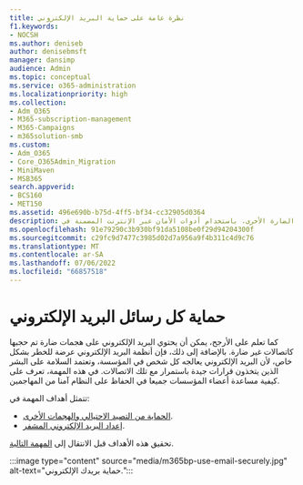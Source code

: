 ```yaml
---
title: نظرة عامة على حماية البريد الإلكتروني
f1.keywords:
- NOCSH
ms.author: deniseb
author: denisebmsft
manager: dansimp
audience: Admin
ms.topic: conceptual
ms.service: o365-administration
ms.localizationpriority: high
ms.collection:
- Adm_O365
- M365-subscription-management
- M365-Campaigns
- m365solution-smb
ms.custom:
- Adm_O365
- Core_O365Admin_Migration
- MiniMaven
- MSB365
search.appverid:
- BCS160
- MET150
ms.assetid: 496e690b-b75d-4ff5-bf34-cc32905d0364
description: نظرة عامة حول كيفية تدريب فريقك على حماية بريدك الإلكتروني من البرامج الضارة والتصيد الاحتيالي والهجمات الإلكترونية الضارة الأخرى، باستخدام أدوات الأمان عبر الإنترنت المضمنة في Microsoft 365 Business Premium.
ms.openlocfilehash: 91e79290c3b930bf91da5108be0f29d94204300f
ms.sourcegitcommit: c29fc9d7477c3985d02d7a956a9f4b311c4d9c76
ms.translationtype: MT
ms.contentlocale: ar-SA
ms.lasthandoff: 07/06/2022
ms.locfileid: "66857518"
---
```

# <a name="protect-all-email"></a>حماية كل رسائل البريد الإلكتروني

كما تعلم على الأرجح، يمكن أن يحتوي البريد الإلكتروني على هجمات ضارة تم حجبها كاتصالات غير ضارة. بالإضافة إلى ذلك، فإن أنظمة البريد الإلكتروني عرضة للخطر بشكل خاص، لأن البريد الإلكتروني يعالجه كل شخص في المؤسسة، وتعتمد السلامة على البشر الذين يتخذون قرارات جيدة باستمرار مع تلك الاتصالات. في هذه المهمة، تعرف على كيفية مساعدة أعضاء المؤسسات جميعا في الحفاظ على النظام آمنا من المهاجمين.

تتمثل أهداف المهمة في:

- [الحماية من التصيد الاحتيالي والهجمات الأخرى](m365bp-avoid-phishing-and-attacks.md).
- [إعداد البريد الإلكتروني المشفر](send-encrypted-email.md).

تحقيق هذه الأهداف قبل الانتقال إلى [المهمة التالية](m365bp-collaborate-share-securely.md).

:::image type="content" source="media/m365bp-use-email-securely.jpg" alt-text="حماية بريدك الإلكتروني.":::
